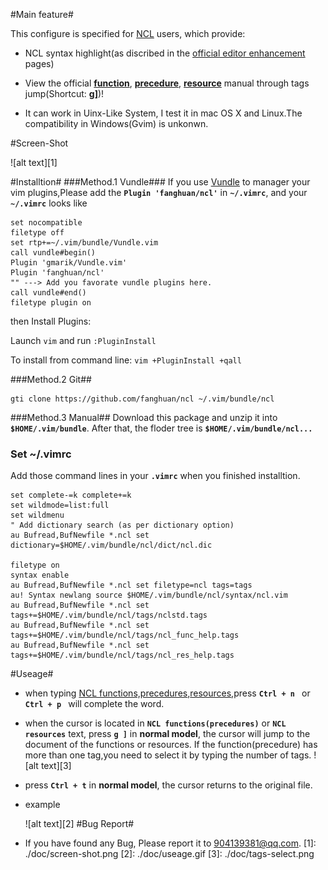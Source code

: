 #Main feature#

This configure is specified for [NCL](http://www.ncl.ucar.edu/) users, which provide:

 - NCL syntax highlight(as discribed in the [official editor enhancement](http://www.ncl.ucar.edu/Applications/editor.shtml) pages)
 -  View the official [**function**](http://www.ncl.ucar.edu/Document/Functions/list_alpha.shtml), [**precedure**](http://www.ncl.ucar.edu/Document/Functions/list_alpha.shtml), [**resource**](http://www.ncl.ucar.edu/Document/Graphics/Resources/list_alpha_res.shtml) manual through tags jump(Shortcut: **g]**)! 
 
 - It can work in Uinx-Like System, I test it in mac OS X and Linux.The compatibility in Windows(Gvim) is unkonwn.

#Screen-Shot

 ![alt text][1]

#Installtion#
###Method.1 Vundle###
If you use [Vundle](https://github.com/gmarik/Vundle.vim) to manager your vim plugins,Please add the **`Plugin 'fanghuan/ncl'`** in **`~/.vimrc`**, and your **`~/.vimrc`** looks like

```
set nocompatible
filetype off
set rtp+=~/.vim/bundle/Vundle.vim
call vundle#begin()
Plugin 'gmarik/Vundle.vim'
Plugin 'fanghuan/ncl'
"" ---> Add you favorate vundle plugins here.
call vundle#end()
filetype plugin on

```
then Install Plugins:

Launch `vim` and run `:PluginInstall`

To install from command line: `vim +PluginInstall +qall`


###Method.2 Git##
  ```
 gti clone https://github.com/fanghuan/ncl ~/.vim/bundle/ncl
  ```

###Method.3 Manual##
 Download this package and unzip it into **`$HOME/.vim/bundle`**. After that, the floder tree is **`$HOME/.vim/bundle/ncl...`** 
### Set ~/.vimrc ##

Add those command lines in your **`.vimrc`** when you finished installtion.

```
set complete-=k complete+=k
set wildmode=list:full
set wildmenu
" Add dictionary search (as per dictionary option)
au Bufread,BufNewfile *.ncl set dictionary=$HOME/.vim/bundle/ncl/dict/ncl.dic

filetype on
syntax enable
au Bufread,BufNewfile *.ncl set filetype=ncl tags=tags  
au! Syntax newlang source $HOME/.vim/bundle/ncl/syntax/ncl.vim
au Bufread,BufNewfile *.ncl set tags+=$HOME/.vim/bundle/ncl/tags/nclstd.tags
au Bufread,BufNewfile *.ncl set tags+=$HOME/.vim/bundle/ncl/tags/ncl_func_help.tags
au Bufread,BufNewfile *.ncl set tags+=$HOME/.vim/bundle/ncl/tags/ncl_res_help.tags
```
 

#Useage#
- when typing [NCL functions,precedures](http://www.ncl.ucar.edu/Document/Functions/list_alpha.shtml),[resources](http://www.ncl.ucar.edu/Document/Graphics/Resources/list_alpha_res.shtml),press **`Ctrl + n `** or **`Ctrl + p `** will complete the word.
- when the cursor is located in **`NCL functions(precedures)`** or **`NCL resources`** text, press **`g ]`** in **normal model**, the cursor will jump to the document of the functions or resources. If the function(precedure) has more than one tag,you need to select it by typing the number of tags.
  ![alt text][3]
- press **`Ctrl + t`** in **normal model**, the cursor returns to the original file.
- example

  ![alt text][2]
#Bug Report#
 - If you have found any Bug, Please report it to <904139381@qq.com>.
 [1]: ./doc/screen-shot.png
 [2]: ./doc/useage.gif
 [3]: ./doc/tags-select.png
